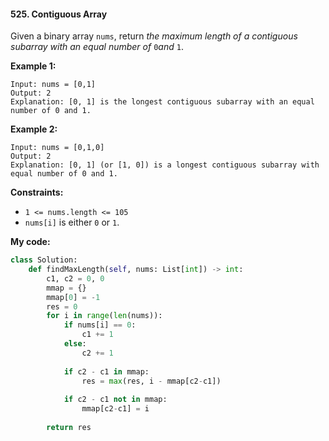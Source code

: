 #### 525. Contiguous Array

Given a binary array `nums`, return *the maximum length of a contiguous subarray with an equal number of* `0`*and* `1`.

**Example 1:**

```
Input: nums = [0,1]
Output: 2
Explanation: [0, 1] is the longest contiguous subarray with an equal number of 0 and 1.
```

**Example 2:**

```
Input: nums = [0,1,0]
Output: 2
Explanation: [0, 1] (or [1, 0]) is a longest contiguous subarray with equal number of 0 and 1.
```

**Constraints:**

- `1 <= nums.length <= 105`
- `nums[i]` is either `0` or `1`.



**My code:**

```python
class Solution:
    def findMaxLength(self, nums: List[int]) -> int:
        c1, c2 = 0, 0
        mmap = {}
        mmap[0] = -1
        res = 0
        for i in range(len(nums)):
            if nums[i] == 0:
                c1 += 1
            else:
                c2 += 1
                
            if c2 - c1 in mmap:
                res = max(res, i - mmap[c2-c1])
                
            if c2 - c1 not in mmap:
                mmap[c2-c1] = i
                                
        return res
```

